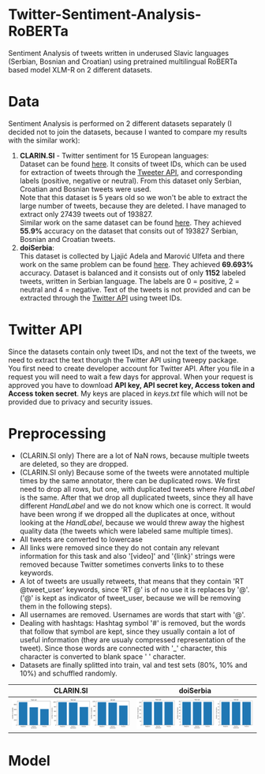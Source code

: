 # Twitter-Sentiment-Analysis-RoBERTa
Sentiment Analysis of tweets written in underused Slavic languages (Serbian, Bosnian and Croatian) using pretrained multilingual RoBERTa based model XLM-R on 2 different datasets.

# Data
Sentiment Analysis is performed on 2 different datasets separately (I decided not to join the datasets, because I wanted to compare my results with the similar work):<br />
1. **CLARIN.SI** - Twitter sentiment for 15 European languages:<br />
Dataset can be found [here](https://www.clarin.si/repository/xmlui/handle/11356/1054). It consits of tweet IDs, which can be used for extraction of tweets through the [Tweeter API](https://developer.twitter.com/en/docs/twitter-api), and corresponding labels (positive, negative or neutral). From this dataset only Serbian, Croatian and Bosnian tweets were used.<br />
Note that this dataset is 5 years old so we won't be able to extract the large number of tweets, because they are deleted. I have managed to extract only 27439 tweets out of 193827. <br />
Similar work on the same dataset can be found [here](https://journals.plos.org/plosone/article?id=10.1371/journal.pone.0155036). They achieved **55.9%** accuracy on the dataset that consits out of 193827 Serbian, Bosnian and Croatian tweets. 
2. **doiSerbia**:<br />
This dataset is collected by Ljajić Adela and Marović Ulfeta and there work on the same problem can be found [here](http://www.doiserbia.nb.rs/img/doi/1820-0214/2019/1820-02141800013L.pdf). They achieved **69.693%** accuracy. Dataset is balanced and it consists out of only **1152** labeled tweets, written in Serbian language. The labels are 0 = positive, 2 = neutral and 4 = negative. Text of the tweets is not provided and can be extracted through the [Twitter API](https://developer.twitter.com/en/docs/twitter-api) using tweet IDs.

# Twitter API
Since the datasets contain only tweet IDs, and not the text of the tweets, we need to extract the text thorugh the Twitter API using tweepy package.<br />
You first need to create developer account for Twitter API. After you file in a request you will need to wait a few days for approval. When your request is approved you have to download **API key, API secret key, Access token and Access token secret**. My keys are placed in *keys.txt* file which will not be provided due to privacy and security issues.

# Preprocessing
* (CLARIN.SI only) There are a lot of NaN rows, because multiple tweets are deleted, so they are dropped.
* (CLARIN.SI only) Because some of the tweets were annotated multiple times by the same annotator, there can be duplicated rows. We first need to drop all rows, but one, with duplicated tweets where *HandLabel* is the same. After that we drop all duplicated tweets, since they all have different *HandLabel* and we do not know which one is correct. It would have been wrong if we dropped all the duplicates at once, without looking at the *HandLabel*, because we would threw away the highest quality data (the tweets which were labeled same multiple times).
* All tweets are converted to lowercase
* All links were removed since they do not contain any relevant information for this task and also '[video]' and '{link}' strings were removed because Twitter sometimes converts links to to these keywords.
* A lot of tweets are usually retweets, that means that they contain 'RT @tweet_user' keywords, since 'RT @' is of no use it is replaces by '@'. ('@' is kept as indicator of tweet_user, because we will be removing them in the following steps).
* All usernames are removed. Usernames are words that start with '@'.
* Dealing with hashtags: Hashtag symbol '#' is removed, but the words that follow that symbol are kept, since they usually contain a lot of useful information (they are usualy compressed representation of the tweet). Since those words are connected with '_' character, this character is converted to blank space ' ' character.
* Datasets are finally splitted into train, val and test sets (80%, 10% and 10%) and schuffled randomly.<br />

CLARIN.SI | doiSerbia
:--------:|:---------:
![d1](https://github.com/Data-Science-kosta/Twitter-Sentiment-Analysis-RoBERTa/blob/main/garbage/d1.png)   | ![d2](https://github.com/Data-Science-kosta/Twitter-Sentiment-Analysis-RoBERTa/blob/main/garbage/d2.png)

# Model


